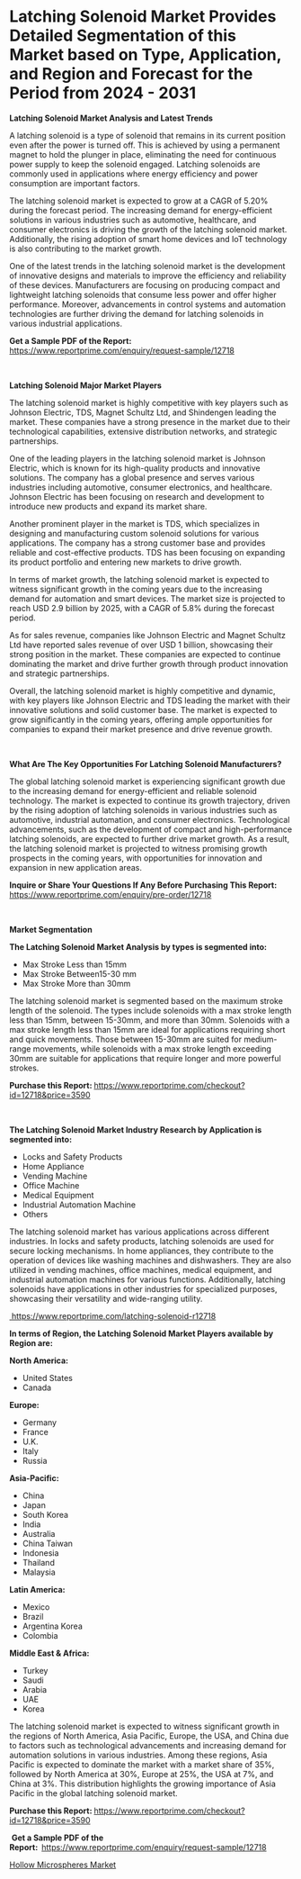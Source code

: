 <p><h1>Latching Solenoid Market Provides Detailed Segmentation of this Market based on Type, Application, and Region and Forecast for the Period from 2024 - 2031</h1></p><p><strong>Latching Solenoid Market Analysis and Latest Trends</strong></p>
<p><p>A latching solenoid is a type of solenoid that remains in its current position even after the power is turned off. This is achieved by using a permanent magnet to hold the plunger in place, eliminating the need for continuous power supply to keep the solenoid engaged. Latching solenoids are commonly used in applications where energy efficiency and power consumption are important factors.</p><p>The latching solenoid market is expected to grow at a CAGR of 5.20% during the forecast period. The increasing demand for energy-efficient solutions in various industries such as automotive, healthcare, and consumer electronics is driving the growth of the latching solenoid market. Additionally, the rising adoption of smart home devices and IoT technology is also contributing to the market growth.</p><p>One of the latest trends in the latching solenoid market is the development of innovative designs and materials to improve the efficiency and reliability of these devices. Manufacturers are focusing on producing compact and lightweight latching solenoids that consume less power and offer higher performance. Moreover, advancements in control systems and automation technologies are further driving the demand for latching solenoids in various industrial applications.</p></p>
<p><strong>Get a Sample PDF of the Report:&nbsp;</strong> <a href="https://www.reportprime.com/enquiry/request-sample/12718">https://www.reportprime.com/enquiry/request-sample/12718</a></p>
<p>&nbsp;</p>
<p><strong>Latching Solenoid Major Market Players</strong></p>
<p><p>The latching solenoid market is highly competitive with key players such as Johnson Electric, TDS, Magnet Schultz Ltd, and Shindengen leading the market. These companies have a strong presence in the market due to their technological capabilities, extensive distribution networks, and strategic partnerships.</p><p>One of the leading players in the latching solenoid market is Johnson Electric, which is known for its high-quality products and innovative solutions. The company has a global presence and serves various industries including automotive, consumer electronics, and healthcare. Johnson Electric has been focusing on research and development to introduce new products and expand its market share.</p><p>Another prominent player in the market is TDS, which specializes in designing and manufacturing custom solenoid solutions for various applications. The company has a strong customer base and provides reliable and cost-effective products. TDS has been focusing on expanding its product portfolio and entering new markets to drive growth.</p><p>In terms of market growth, the latching solenoid market is expected to witness significant growth in the coming years due to the increasing demand for automation and smart devices. The market size is projected to reach USD 2.9 billion by 2025, with a CAGR of 5.8% during the forecast period.</p><p>As for sales revenue, companies like Johnson Electric and Magnet Schultz Ltd have reported sales revenue of over USD 1 billion, showcasing their strong position in the market. These companies are expected to continue dominating the market and drive further growth through product innovation and strategic partnerships.</p><p>Overall, the latching solenoid market is highly competitive and dynamic, with key players like Johnson Electric and TDS leading the market with their innovative solutions and solid customer base. The market is expected to grow significantly in the coming years, offering ample opportunities for companies to expand their market presence and drive revenue growth.</p></p>
<p>&nbsp;</p>
<p><strong>What Are The Key Opportunities For Latching Solenoid Manufacturers?</strong></p>
<p><p>The global latching solenoid market is experiencing significant growth due to the increasing demand for energy-efficient and reliable solenoid technology. The market is expected to continue its growth trajectory, driven by the rising adoption of latching solenoids in various industries such as automotive, industrial automation, and consumer electronics. Technological advancements, such as the development of compact and high-performance latching solenoids, are expected to further drive market growth. As a result, the latching solenoid market is projected to witness promising growth prospects in the coming years, with opportunities for innovation and expansion in new application areas.</p></p>
<p><strong>Inquire or Share Your Questions If Any Before Purchasing This Report:</strong> <a href="https://www.reportprime.com/enquiry/pre-order/12718">https://www.reportprime.com/enquiry/pre-order/12718</a></p>
<p>&nbsp;</p>
<p><strong>Market Segmentation</strong></p>
<p><strong>The Latching Solenoid Market Analysis by types is segmented into:</strong></p>
<p><ul><li>Max Stroke Less than 15mm</li><li>Max Stroke Between15-30 mm</li><li>Max Stroke More than 30mm</li></ul></p>
<p><p>The latching solenoid market is segmented based on the maximum stroke length of the solenoid. The types include solenoids with a max stroke length less than 15mm, between 15-30mm, and more than 30mm. Solenoids with a max stroke length less than 15mm are ideal for applications requiring short and quick movements. Those between 15-30mm are suited for medium-range movements, while solenoids with a max stroke length exceeding 30mm are suitable for applications that require longer and more powerful strokes.</p></p>
<p><strong>Purchase this Report:&nbsp;</strong><a href="https://www.reportprime.com/checkout?id=12718&price=3590">https://www.reportprime.com/checkout?id=12718&price=3590</a></p>
<p>&nbsp;</p>
<p><strong>The Latching Solenoid Market Industry Research by Application is segmented into:</strong></p>
<p><ul><li>Locks and Safety Products</li><li>Home Appliance</li><li>Vending Machine</li><li>Office Machine</li><li>Medical Equipment</li><li>Industrial Automation Machine</li><li>Others</li></ul></p>
<p><p>The latching solenoid market has various applications across different industries. In locks and safety products, latching solenoids are used for secure locking mechanisms. In home appliances, they contribute to the operation of devices like washing machines and dishwashers. They are also utilized in vending machines, office machines, medical equipment, and industrial automation machines for various functions. Additionally, latching solenoids have applications in other industries for specialized purposes, showcasing their versatility and wide-ranging utility.</p></p>
<p><a href="https://www.reportprime.com/latching-solenoid-r12718">&nbsp;https://www.reportprime.com/latching-solenoid-r12718</a></p>
<p><strong>In terms of Region, the Latching Solenoid Market Players available by Region are:</strong></p>
<p>
    <p> <strong> North America: </strong>
        <ul>
            <li>United States</li>
            <li>Canada</li>
        </ul>
        </p> 
    <p> <strong> Europe: </strong>
        <ul>
            <li>Germany</li>
            <li>France</li>
            <li>U.K.</li>
            <li>Italy</li>
            <li>Russia</li>
        </ul>
        </p> 
    <p> <strong> Asia-Pacific: </strong>
        <ul>
            <li>China</li>
            <li>Japan</li>
            <li>South Korea</li>
            <li>India</li>
            <li>Australia</li>
            <li>China Taiwan</li>
            <li>Indonesia</li>
            <li>Thailand</li>
            <li>Malaysia</li>
        </ul>
        </p> 
    <p> <strong> Latin America: </strong>
        <ul>
            <li>Mexico</li>
            <li>Brazil</li>
            <li>Argentina Korea</li>
            <li>Colombia</li>
        </ul>
        </p> 
    <p> <strong> Middle East & Africa: </strong>
        <ul>
            <li>Turkey</li>
            <li>Saudi</li>
            <li>Arabia</li>
            <li>UAE</li>
            <li>Korea</li>
        </ul>
    </p>
    </p>
<p><p>The latching solenoid market is expected to witness significant growth in the regions of North America, Asia Pacific, Europe, the USA, and China due to factors such as technological advancements and increasing demand for automation solutions in various industries. Among these regions, Asia Pacific is expected to dominate the market with a market share of 35%, followed by North America at 30%, Europe at 25%, the USA at 7%, and China at 3%. This distribution highlights the growing importance of Asia Pacific in the global latching solenoid market.</p></p>
<p><strong>Purchase this Report: </strong><a href="https://www.reportprime.com/checkout?id=12718&price=3590">https://www.reportprime.com/checkout?id=12718&price=3590</a></p>
<p>&nbsp;<strong>Get a Sample PDF of the Report:&nbsp;&nbsp;</strong><a href="https://www.reportprime.com/enquiry/request-sample/12718">https://www.reportprime.com/enquiry/request-sample/12718</a></p>
<p><strong></strong></p>
<p><p><a href="https://eight-handstand-8fb.notion.site/Hollow-Microspheres-Market-Research-Report-Unlocks-Analysis-on-the-Market-Financial-Status-Market-S-a9abf7005f934b5ea91a6bc596422e7e">Hollow Microspheres Market</a></p></p>